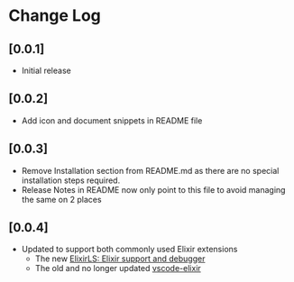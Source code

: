 # Change Log

## [0.0.1]
- Initial release

## [0.0.2]
- Add icon and document snippets in README file

## [0.0.3]
- Remove Installation section from README.md as there are no special installation steps required.
- Release Notes in README now only point to this file to avoid managing the same on 2 places

## [0.0.4]
- Updated to support both commonly used Elixir extensions
  - The new [ElixirLS: Elixir support and debugger](https://marketplace.visualstudio.com/items?itemName=JakeBecker.elixir-ls)
  - The old and no longer updated [vscode-elixir](https://marketplace.visualstudio.com/items?itemName=mjmcloug.vscode-elixir)
